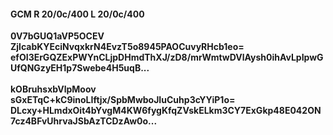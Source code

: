 #### GCM R 20/0c/400 L 20/0c/400
**0V7bGUQ1aVP5OCEV**<br/>**ZjlcabKYEciNvqxkrN4EvzT5o8945PAOCuvyRHcb1eo=**<br/>**efOI3ErGQZExPWYnCLjpDHmdThXJ/zD8/mrWmtwDVlAysh0ihAvLpIpwGUfQNGzyEH1p7Swebe4H5uqB...**<br/><br/>
**kOBruhsxbVlpMoov**<br/>**sGxETqC+kC9inoLIftjx/SpbMwboJIuCuhp3cYYiP1o=**<br/>**DLcxy+HLmdxOit4bYvgM4KW6fygKfqZVskELkm3CY7ExGkp48E042ON7cz4BFvUhrvaJSbAzTCDzAw0o...**